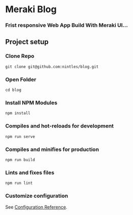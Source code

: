 # Meraki Blog
### Frist responsive Web App Build With Meraki UI... 

## Project setup
### Clone Repo
```
git clone git@github.com:nintles/blog.git
```
### Open Folder
```
cd blog
```

### Install NPM Modules
```
npm install
```

### Compiles and hot-reloads for development
```
npm run serve
```

### Compiles and minifies for production
```
npm run build
```

### Lints and fixes files
```
npm run lint
```

### Customize configuration
See [Configuration Reference](https://cli.vuejs.org/config/).
